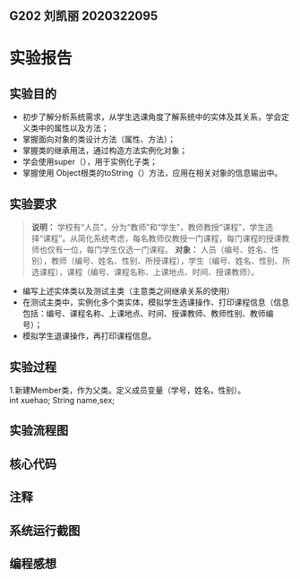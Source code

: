 ## G202 刘凯丽 2020322095
# 实验报告
## 实验目的
* 初步了解分析系统需求，从学生选课角度了解系统中的实体及其关系，学会定义类中的属性以及方法；
* 掌握面向对象的类设计方法（属性、方法）；
* 掌握类的继承用法，通过构造方法实例化对象；
* 学会使用super（），用于实例化子类；
* 掌握使用 Object根类的toString（）方法，应用在相关对象的信息输出中。
## 实验要求
> **说明：** 学校有“人员”，分为“教师”和“学生”，教师教授“课程”，学生选择“课程”。从简化系统考虑，每名教师仅教授一门课程，每门课程的授课教师也仅有一位，每门学生仅选一门课程。
**对象：** 人员（编号、姓名、性别），教师（编号、姓名、性别、所授课程），学生（编号、姓名、性别、所选课程），课程（编号、课程名称、上课地点、时间、授课教师）。
* 编写上述实体类以及测试主类（主意类之间继承关系的使用）
* 在测试主类中，实例化多个类实体，模拟学生选课操作、打印课程信息（信息包括：编号、课程名称、上课地点、时间、授课教师、教师性别、教师编号）；
* 模拟学生退课操作，再打印课程信息。
## 实验过程
1.新建Member类，作为父类。定义成员变量（学号，姓名，性别）。<br/>
    int xuehao;
	  String  name,sex;
## 实验流程图
## 核心代码
## 注释
## 系统运行截图
## 编程感想
